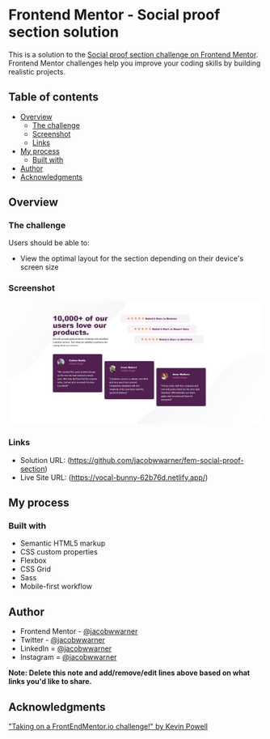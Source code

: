 # Frontend Mentor - Social proof section solution

This is a solution to the [Social proof section challenge on Frontend Mentor](https://www.frontendmentor.io/challenges/social-proof-section-6e0qTv_bA). Frontend Mentor challenges help you improve your coding skills by building realistic projects.

## Table of contents

- [Overview](#overview)
  - [The challenge](#the-challenge)
  - [Screenshot](#screenshot)
  - [Links](#links)
- [My process](#my-process)
  - [Built with](#built-with)
- [Author](#author)
- [Acknowledgments](#acknowledgments)

## Overview

### The challenge

Users should be able to:

- View the optimal layout for the section depending on their device's screen size

### Screenshot

![](<./design/screenshot.png>)

### Links

- Solution URL: (https://github.com/jacobwwarner/fem-social-proof-section)
- Live Site URL: (https://vocal-bunny-62b76d.netlify.app/)

## My process

### Built with

- Semantic HTML5 markup
- CSS custom properties
- Flexbox
- CSS Grid
- Sass
- Mobile-first workflow

## Author

- Frontend Mentor - [@jacobwwarner](https://www.frontendmentor.io/profile/jacobwwarner)
- Twitter - [@jacobwwarner](https://www.twitter.com/jacobwwarner)
- LinkedIn = [@jacobwwarner](https://www.linkedin.com/jacobwwarner)
- Instagram = [@jacobwwarner](https://www.linkedin.com/jacobwwarner)

**Note: Delete this note and add/remove/edit lines above based on what links you'd like to share.**

## Acknowledgments

["Taking on a FrontEndMentor.io challenge!" by Kevin Powell](https://www.youtube.com/watch?v=K27WULzr2P8&list=WL&index=3)
